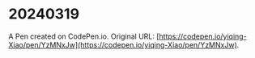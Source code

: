 # 20240319

A Pen created on CodePen.io. Original URL: [https://codepen.io/yiqing-Xiao/pen/YzMNxJw](https://codepen.io/yiqing-Xiao/pen/YzMNxJw).

